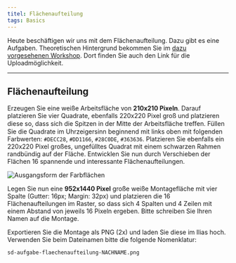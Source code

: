 ```yaml
---
titel: Flächenaufteilung
tags: Basics
---
```


Heute beschäftigen wir uns mit dem Flächenaufteilung. Dazu gibt es eine Aufgaben. Theoretischen Hintergrund bekommen Sie im [dazu vorgesehenen Workshop](/mi-bachelor-screendesign/lehrveranstaltungen/030-workshop-flaeche-form/). Dort finden Sie auch den Link für die Uploadmöglichkeit.

---

## Flächenaufteilung

Erzeugen Sie eine weiße Arbeitsfläche von **210x210 Pixeln**. Darauf platzieren Sie vier Quadrate, ebenfalls 220x220 Pixel groß und platzieren diese so, dass sich die Spitzen in der Mitte der Arbeitsfläche treﬀen. Füllen Sie die Quadrate im Uhrzeigersinn beginnend mit links oben mit folgenden Farbwerten: `#DECC28`, `#DD1166`, `#28C0DE`, `#363636`<!--`#2C51BF`, `#03A65A`, `#F2AE2E`, `#D94625`-->. Platzieren Sie ebenfalls ein 220x220 Pixel großes, ungefülltes Quadrat mit einem schwarzen Rahmen randbündig auf der Fläche. Entwicklen Sie nun durch Verschieben der Flächen 16 spannende und interessante Flächenaufteilungen.

![Ausgangsform der Farbflächen](../images/flaechenkomposition-changed.png)

<!-- ![Ausgangsform der Farbflächen](./images/flaechenkomposition-changed.png) -->

Legen Sie nun eine **952x1440 Pixel** große weiße Montagefläche mit vier Spalte (Gutter: 16px; Margin: 32px) und platzieren die 16 Flächenaufteilungen im Raster, so dass sich 4 Spalten und 4 Zeilen mit einem Abstand von jeweils 16 Pixeln ergeben. Bitte schreiben Sie Ihren Namen auf die Montage.

Exportieren Sie die Montage als PNG (2x) und laden Sie diese im Ilias hoch. Verwenden Sie beim Dateinamen bitte die folgende Nomenklatur:

`sd-aufgabe-flaechenaufteilung-NACHNAME.png`

